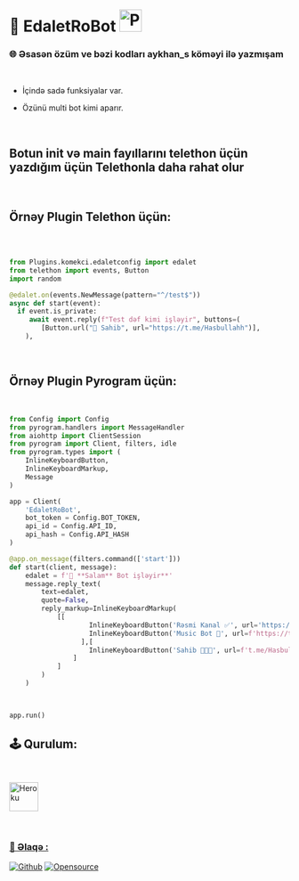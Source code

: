 # **🐺 EdaletRoBot**  <img title="PP" height="40" src="https://avatars.githubusercontent.com/u/99437747?v=4">

### **🌐 Əsasən özüm ve bəzi kodları aykhan_s köməyi ilə yazmışam**
</br>

- İçində sadə funksiyalar var.

- Özünü multi bot kimi aparır.

</br>

## Botun init və main fayıllarını telethon üçün yazdığım üçün Telethonla daha rahat olur
</br>

## Örnəy Plugin Telethon üçün:

</br>

```python

from Plugins.komekci.edaletconfig import edalet
from telethon import events, Button
import random

@edalet.on(events.NewMessage(pattern="^/test$"))
async def start(event):
  if event.is_private:
     await event.reply(f"Test dəf kimi işləyir", buttons=(
        [Button.url("👤 Sahib", url="https://t.me/Hasbullahh")],
    ), 


```
</br>

## Örnəy Plugin Pyrogram üçün:

</br>

```python
from Config import Config
from pyrogram.handlers import MessageHandler
from aiohttp import ClientSession
from pyrogram import Client, filters, idle
from pyrogram.types import (
    InlineKeyboardButton,
    InlineKeyboardMarkup,
    Message
)

app = Client(
    'EdaletRoBot',
    bot_token = Config.BOT_TOKEN,
    api_id = Config.API_ID,
    api_hash = Config.API_HASH
)

@app.on_message(filters.command(['start']))
def start(client, message):
    edalet = f'👋 **Salam** Bot işləyir**'
    message.reply_text(
        text=edalet, 
        quote=False,
        reply_markup=InlineKeyboardMarkup(
            [[
                    InlineKeyboardButton('Rəsmi Kanal ✅', url='https://t.me/HasbullaBlog'),
                    InlineKeyboardButton('Music Bot 🎵', url=f'https://t.me/KrayzenMusicbot')
                  ],[
                    InlineKeyboardButton('Sahib 👨🏻‍💻', url=f't.me/Hasbullahh')
                ]
            ]
        )
    )
    


app.run()

```



## **🕹 Qurulum:**

</br>

<p><a href="https://heroku.com/deploy?template=https://github.com/Fakebody31/edaletasistan"><img alt="Heroku" width="52px" src="https://www.nicepng.com/png/full/223-2233246_heroku-logo-salesforce-heroku.png"></p>

</br>

### **📨 Əlaqə :**

[![Github](https://img.shields.io/badge/Github-525252?style=for-the-badge&logo=github)](https://github.com/EdaletRoBot) [![Opensource](https://img.shields.io/badge/Telegram-2CA5E0?style=for-the-badge&logo=telegram&logoColor=white)](https://t.me/edalet_22)

</br>
